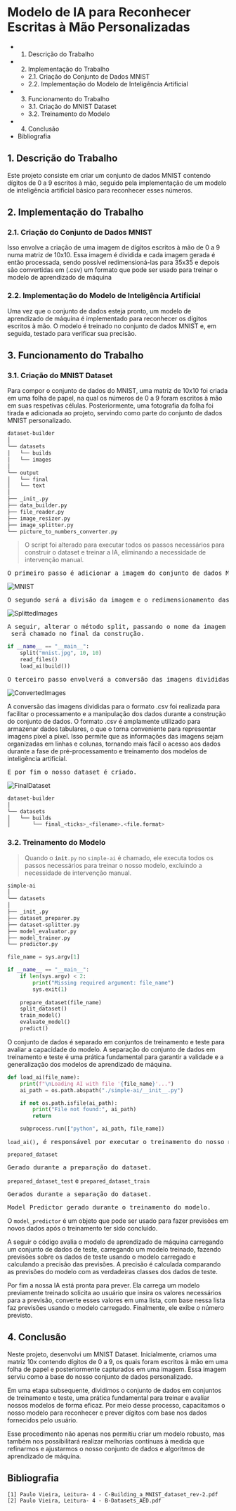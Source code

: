 # Modelo de IA para Reconhecer Escritas à Mão Personalizadas

- 1. Descrição do Trabalho
- 2. Implementação do Trabalho
   - 2.1. Criação do Conjunto de Dados MNIST
   - 2.2. Implementação do Modelo de Inteligência Artificial
- 3. Funcionamento do Trabalho
   - 3.1. Criação do MNIST Dataset
   - 3.2. Treinamento do Modelo
- 4. Conclusão
- Bibliografia

## 1. Descrição do Trabalho

Este projeto consiste em criar um conjunto de dados MNIST contendo dígitos de 0 a 9 escritos à mão, seguido pela implementação de um modelo de inteligência artificial básico para reconhecer esses números.

## 2. Implementação do Trabalho

### 2.1. Criação do Conjunto de Dados MNIST

Isso envolve a criação de uma imagem de dígitos escritos à mão de 0 a 9 numa matriz de 10x10. Essa imagem é dividida e cada imagem gerada é então processada, sendo possível redimensioná-las para 35x35 e depois são convertidas em (.csv) um formato que pode ser usado para treinar o modelo de aprendizado de máquina

### 2.2. Implementação do Modelo de Inteligência Artificial

Uma vez que o conjunto de dados esteja pronto, um modelo de aprendizado de máquina é implementado para reconhecer os dígitos escritos à mão. O modelo é treinado no conjunto de dados MNIST e, em seguida, testado para verificar sua precisão.

## 3. Funcionamento do Trabalho

### 3.1. Criação do MNIST Dataset

Para compor o conjunto de dados do MNIST, uma matriz de 10x10 foi criada em uma folha de papel, na qual os números de 0 a 9 foram escritos à mão em suas respetivas células. Posteriormente, uma fotografia da folha foi tirada e adicionada ao projeto, servindo como parte do conjunto de dados MNIST personalizado.

``` bash
dataset-builder
│
└── datasets
│   └── builds
│   └── images
│
└── output
│   └── final
│   └── text
│
├── _init_.py 
├── data_builder.py 
├── file_reader.py 
├── image_resizer.py 
├── image_splitter.py 
└── picture_to_numbers_converter.py 
```

> O script foi alterado para executar todos os passos necessários para construir o dataset e treinar a IA, eliminando a necessidade de intervenção manual.

<pre>O primeiro passo é adicionar a imagem do conjunto de dados MNIST na pasta images.</pre>

![MNIST](https://github.com/JMatoso/dst_1709243_2024/blob/main/project-images/mnist.jpg?raw=true)

<pre>O segundo será a divisão da imagem e o redimensionamento das imagens para 35x35 em blocos separando os números.</pre>

![SplittedImages](https://github.com/JMatoso/dst_1709243_2024/blob/main/project-images/splitted-images.png?raw=true)

<pre>A seguir, alterar o método split, passando o nome da imagem e o formato. O método <code>load_ai()</code> será chamado no final da construção.</pre>

``` py
if __name__ == "__main__":
    split("mnist.jpg", 10, 10)
    read_files()
    load_ai(build())
```

<pre>O terceiro passo envolverá a conversão das imagens divididas em formato .csv, preparando-as para a construção do nosso conjunto de dados.</pre>

![ConvertedImages](https://github.com/JMatoso/dst_1709243_2024/blob/main/project-images/converted-images-csv.png?raw=true)

A conversão das imagens divididas para o formato .csv foi realizada para facilitar o processamento e a manipulação dos dados durante a construção do conjunto de dados. O formato .csv é amplamente utilizado para armazenar dados tabulares, o que o torna conveniente para representar imagens pixel a pixel. Isso permite que as informações das imagens sejam organizadas em linhas e colunas, tornando mais fácil o acesso aos dados durante a fase de pré-processamento e treinamento dos modelos de inteligência artificial.

<pre>E por fim o nosso dataset é criado.</pre>

![FinalDataset](https://github.com/JMatoso/dst_1709243_2024/blob/main/project-images/final-dataset.png?raw=true)

``` bash
dataset-builder
│
└── datasets
│   └── builds
│       └── final_<ticks>_<filename>.<file.format>
```

### 3.2. Treinamento do Modelo

> Quando o <code>__init__.py</code> no <code>simple-ai</code> é chamado, ele executa todos os passos necessários para treinar o nosso modelo, excluindo a necessidade de intervenção manual.

``` bash
simple-ai
│
└── datasets
│
├── _init_.py 
├── dataset_preparer.py 
├── dataset-splitter.py 
├── model_evaluator.py 
├── model_trainer.py 
└── predictor.py 
```

``` py
file_name = sys.argv[1]

if __name__ == "__main__":
    if len(sys.argv) < 2:
        print("Missing required argument: file_name")
        sys.exit(1)
    
    prepare_dataset(file_name)
    split_dataset()
    train_model()
    evaluate_model()
    predict()
```

O conjunto de dados é separado em conjuntos de treinamento e teste para avaliar a capacidade do modelo. A separação do conjunto de dados em treinamento e teste é uma prática fundamental para garantir a validade e a generalização dos modelos de aprendizado de máquina.

``` py
def load_ai(file_name):
    print(f"\nLoading AI with file '{file_name}'...")
    ai_path = os.path.abspath("./simple-ai/__init__.py")

    if not os.path.isfile(ai_path):
        print("File not found:", ai_path)
        return

    subprocess.run(["python", ai_path, file_name])
```

<pre><code>load_ai()</code>, é responsável por executar o treinamento do nosso modelo, é chamado tão logo termine a construção do dataset.</pre>

<code>prepared_dataset</code>

<pre>Gerado durante a preparação do dataset.</pre>

<code>prepared_dataset_test</code> e <code>prepared_dataset_train</code>

<pre>Gerados durante a separação do dataset.</pre>

<pre>Model Predictor gerado durante o treinamento do modelo.</pre>

O <code>model_predictor</code> é um objeto que pode ser usado para fazer previsões em novos
dados após o treinamento ter sido concluído.

A seguir o código avalia o modelo de aprendizado de máquina carregando um conjunto
de dados de teste, carregando um modelo treinado, fazendo previsões sobre os dados de
teste usando o modelo carregado e calculando a precisão das previsões. A precisão é
calculada comparando as previsões do modelo com as verdadeiras classes dos dados de
teste.

Por fim a nossa IA está pronta para prever. Ela carrega um modelo previamente treinado
solicita ao usuário que insira os valores necessários para a previsão, converte esses valores
em uma lista, com base nessa lista faz previsões usando o modelo carregado. Finalmente,
ele exibe o número previsto.

## 4. Conclusão

Neste projeto, desenvolvi um MNIST Dataset. Inicialmente, criamos uma matriz 10x
contendo dígitos de 0 a 9, os quais foram escritos à mão em uma folha de papel e
posteriormente capturados em uma imagem. Essa imagem serviu como a base do nosso
conjunto de dados personalizado.

Em uma etapa subsequente, dividimos o conjunto de dados em conjuntos de treinamento
e teste, uma prática fundamental para treinar e avaliar nossos modelos de forma eficaz. Por
meio desse processo, capacitamos o nosso modelo para reconhecer e prever dígitos com
base nos dados fornecidos pelo usuário.

Esse procedimento não apenas nos permitiu criar um modelo robusto, mas também nos
possibilitará realizar melhorias contínuas à medida que refinarmos e ajustarmos o nosso
conjunto de dados e algoritmos de aprendizado de máquina.

## Bibliografia

```
[1] Paulo Vieira, Leitura- 4 - C-Building_a_MNIST_dataset_rev-2.pdf
[2] Paulo Vieira, Leitura- 4 - B-Datasets_AED.pdf
```

